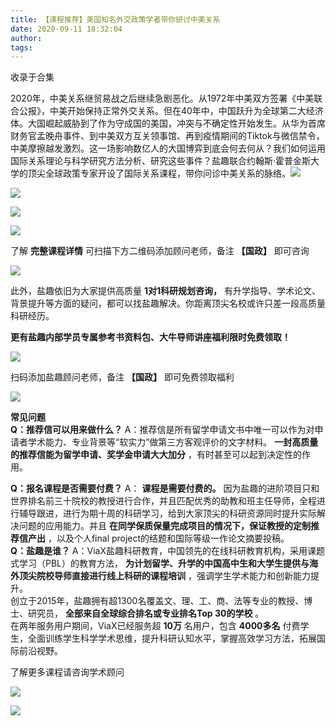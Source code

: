 ```yaml
---
title: 【课程推荐】美国知名外交政策学者带你研讨中美关系
date: 2020-09-11 18:32:04
author: 
tags: 
---
```



收录于合集

2020年，中美关系继贸易战之后继续急剧恶化。从1972年中美双方签署《中美联合公报》，中美开始保持正常外交关系。但在40年中，中国跃升为全球第二大经济体。大国崛起威胁到了作为守成国的美国，冲突与不确定性开始发生。从华为首席财务官孟晚舟事件、到中美双方互关领事馆、再到疫情期间的Tiktok与微信禁令，中美摩擦越发激烈。这一场影响数亿人的大国博弈到底会何去何从？我们如何运用国际关系理论与科学研究方法分析、研究这些事件？盐趣联合约翰斯·霍普金斯大学的顶尖全球政策专家开设了国际关系课程，带你问诊中美关系的脉络。![](/images/1885/2.png)

  

![](/images/1885/3.png)

![](/images/1885/4.png)  

![](/images/1885/5.png)  

  

了解 **完整课程详情** 可扫描下方二维码添加顾问老师，备注 **【国政】** 即可咨询

  

![](/images/1885/6.png)

  

此外，盐趣依旧为大家提供高质量 **1对1科研规划咨询，**
有升学指导、学术论文、背景提升等方面的疑问，都可以找盐趣解决。你距离顶尖名校或许只差一段高质量科研经历。

  

**更有盐趣内部学员专属参考书资料包、大牛导师讲座福利限时免费领取！**  

  

![](/images/1885/7.jpeg)

  

扫码添加盐趣顾问老师，备注 **【国政】** 即可免费领取福利

  

![](/images/1885/8.png)

  

  
 **常见问题**  
 **Q：推荐信可以用来做什么？** A：推荐信是所有留学申请文书中唯一可以作为对申请者学术能力、专业背景等“软实力”做第三方客观评价的文字材料。
**一封高质量的推荐信能为留学申请、奖学金申请大大加分** ，有时甚至可以起到决定性的作用。  
  
 **Q：报名课程是否需要付费？** A： **课程是需要付费的。**
因为盐趣的进阶项目只和世界排名前三十院校的教授进行合作，并且匹配优秀的助教和班主任导师，全程进行辅导跟进，进行为期十周的科研学习，给到大家顶尖的科研资源同时提升实际解决问题的应用能力。并且
**在同学保质保量完成项目的情况下，保证教授的定制推荐信产出** ，以及个人final project的结题和国际等级一作论文摘要投稿。  
 **Q：盐趣是谁？** A：ViaX盐趣科研教育，中国领先的在线科研教育机构，采用课题式学习（PBL）的教育方法，
**为计划留学、升学的中国高中生和大学生提供与海外顶尖院校导师直接进行线上科研的课程培训** ，强调学生学术能力和创新能力提升。  
创立于2015年，盐趣拥有超1300名覆盖文、理、工、商、法等专业的教授、博士、研究员， **全部来自全球综合排名或专业排名Top 30的学校** 。  
在两年服务用户期间，ViaX已经服务超 **10万** 名用户，包含 **4000多名**
付费学生，全面训练学生科学学术思维，提升科研认知水平，掌握高效学习方法，拓展国际前沿视野。

  

了解更多课程请咨询学术顾问

![](/images/1885/9.jpeg)

![](/images/1885/10.png)

